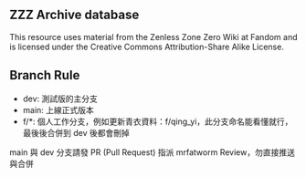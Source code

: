 ## ZZZ Archive database

This resource uses material from the Zenless Zone Zero Wiki at Fandom and is licensed under the Creative Commons Attribution-Share Alike License.

## Branch Rule

- dev: 測試版的主分支
- main: 上線正式版本
- f/*: 個人工作分支，例如更新青衣資料：f/qing_yi，此分支命名能看懂就行，最後後合併到 dev 後都會刪掉

main 與 dev 分支請發 PR (Pull Request) 指派 mrfatworm Review，勿直接推送與合併
